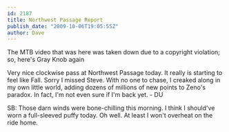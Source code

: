 ```yaml
---
id: 2187
title: Northwest Passage Report
publish_date: "2009-10-06T19:05:55Z"
author: Dave
---
```

  
The MTB video that was here was taken down due to a copyright violation; so, here's Gray Knob again

Very nice clockwise pass at Northwest Passage today. It really is starting to feel like Fall. Sorry I missed Steve. With no one to chase, I creaked along in my own little world, adding dozens of millions of new points to Zeno's paradox. In fact, I'm not even sure if I'm back yet. - DU

SB: Those darn winds were bone-chilling this morning. I think I should've worn a full-sleeved puffy today. Oh well. At least I won't overheat on the ride home.
